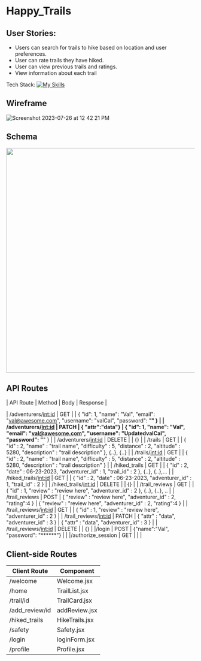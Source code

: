 # Happy_Trails

## User Stories:
- Users can search for trails to hike based on location and user preferences.
- User can rate trails they have hiked.
- User can view previous trails and ratings.
- View information about each trail

Tech Stack:
[![My Skills](https://skillicons.dev/icons?i=js,py,flask,react,vite,materialui)](https://skillicons.dev)

## Wireframe
![Screenshot 2023-07-26 at 12 42 21 PM](https://github.com/vcali02/Happy_Trails/assets/128323898/c5c4467b-86cf-4640-b9f5-f4f9137afbf3)

## Schema
<img src=https://github.com/vcali02/Happy_Trails/assets/128323898/a72f4373-620b-4fae-ad72-ca1f54dd9af3 width="600">

## API Routes
| API Route                | Method | Body                                                                                   | Response                                                                                                                                                          |

| /adventurers/<int:id>    | GET    |                                                                                        | { "id": 1, "name": "Val", "email": "val@awesome.com", "username": "valCal", "password": "******"  }                                                               |
| /adventurers/<int:id>    | PATCH  | { "attr":"data"}                                                                       | { "id": 1, "name": "Val", "email": "val@awesome.com", "username": "UpdatedvalCal", "password": "******"  }                                                        |
| /adventurers/<int:id>    | DELETE |                                                                                        | {}                                                                                                                                                                |
| /trails                  | GET    |                                                                                        | {     "id" : 2,     "name" : "trail name",     "difficulty" : 5,     "distance" : 2,     "altitude" : 5280,     "description" : "trail description" }, {..}, {..} |
| /trails/<int:id>         | GET    |                                                                                        | {     "id" : 2,     "name" : "trail name",     "difficulty" : 5,     "distance" : 2,     "altitude" : 5280,     "description" : "trail description" }             |
| /hiked_trails            | GET    |                                                                                        | {     "id" : 2,     "date" : 06-23-2023,     "adventurer_id" : 1,     "trail_id" : 2 }, {..}, {..},...                                                            |
| /hiked_trails/<int:id>   | GET    |                                                                                        | {     "id" : 2,     "date" : 06-23-2023,     "adventurer_id" : 1,     "trail_id" : 2 }                                                                            |
| /hiked_trails/<int:id>   | DELETE |                                                                                        | {}                                                                                                                                                                |
| /trail_reviews           | GET    |                                                                                        | {     "id" : 1,     "review" : "review here",     "adventurer_id" : 2 }, {..}, {..}, ..                                                                           |
| /trail_reviews           | POST   | {     "review" : "review here",     "adventurer_id" : 2, "rating":4  }                 | {     "review" : "review here",     "adventurer_id" : 2, "rating":4  }                                                                                            |
| /trail_reviews/<int:id>  | GET    |                                                                                        | {     "id" : 1,     "review" : "review here",     "adventurer_id" : 2 }                                                                                           |
| /trail_reviews/<int:id>  | PATCH  | { "attr" : "data",     "adventurer_id" : 3 }                                           | { "attr" : "data",     "adventurer_id" : 3 }                                                                                                     |
| /trail_reviews/<int:id>  | DELETE |                                                                                        | {}       |
|/login | POST | {"name":"Val", "password": "******"} |  |
|/authorize_session | GET | | |


## Client-side Routes
| Client Route   | Component     |
|----------------|---------------|
| /welcome       | Welcome.jsx   |
| /home          | TrailList.jsx  |
| /trail/id      | TrailCard.jsx  |
| /add_review/id | addReview.jsx  |
| /hiked_trails  | HikeTrails.jsx|
| /safety        | Safety.jsx     |
| /login         | loginForm.jsx  |
| /profile       | Profile.jsx    |


